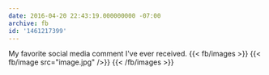 ```yaml
---
date: 2016-04-20 22:43:19.000000000 -07:00
archive: fb
id: '1461217399'
---
```


My favorite social media comment I've ever received.
{{< fb/images >}}
{{< fb/image src="image.jpg" />}}
{{< /fb/images >}}
